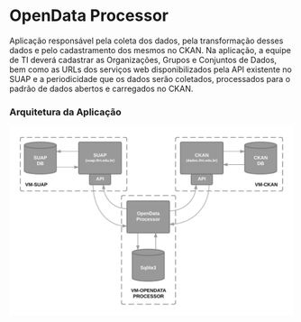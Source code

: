 # OpenData Processor

Aplicação responsável pela coleta dos dados, pela transformação desses dados e pelo cadastramento dos mesmos no CKAN. Na aplicação, a equipe de TI deverá cadastrar as Organizações, Grupos e Conjuntos de Dados, bem como as URLs dos serviços web disponibilizados pela API existente no SUAP e a periodicidade que os dados serão coletados, processados para o padrão de dados abertos e carregados no CKAN. 

### Arquitetura da Aplicação

![Arquitetura da Aplicação](OpenDataCollector_02.png)
